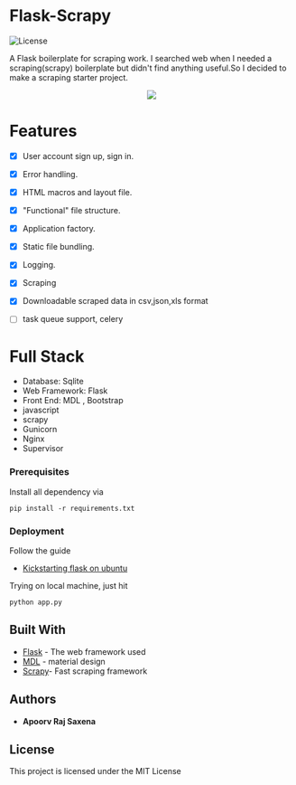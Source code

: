 
# Flask-Scrapy

![License](http://img.shields.io/:license-mit-blue.svg)

A Flask boilerplate for scraping work.
I searched web when I needed a scraping(scrapy) boilerplate but didn't find anything useful.So I decided to make a scraping starter project.

<p align="center">
<img src="https://camo.githubusercontent.com/1d694855203cdc5e6177f64a402c0f66000cd3b1/68747470733a2f2f696d6167652e6962622e636f2f666e4a6661762f657a6769665f636f6d5f766964656f5f746f5f6769665f312e676966">
</p>

# Features

- [x] User account sign up, sign in.
- [x] Error handling.
- [x] HTML macros and layout file.
- [x] "Functional" file structure.
- [x] Application factory.
- [x] Static file bundling.
- [x] Logging.
- [x] Scraping 
- [x] Downloadable scraped data in csv,json,xls format
- [ ] task queue support, celery


# Full Stack

* Database: Sqlite 
* Web Framework: Flask
* Front End: MDL , Bootstrap
* javascript
* scrapy
* Gunicorn
* Nginx
* Supervisor


### Prerequisites

Install all dependency via

```
pip install -r requirements.txt
```

### Deployment

Follow the guide 
* [Kickstarting flask on ubuntu](https://realpython.com/blog/python/kickstarting-flask-on-ubuntu-setup-and-deployment/)

Trying on local machine, just hit

```
python app.py
```

## Built With

* [Flask](http://flask.pocoo.org/docs/0.12/) - The web framework used
* [MDL](https://getmdl.io/components/index.html) - material design
* [Scrapy](https://docs.scrapy.org/en/latest/)- Fast scraping framework 

## Authors

* **Apoorv Raj Saxena** 

## License

This project is licensed under the MIT License


